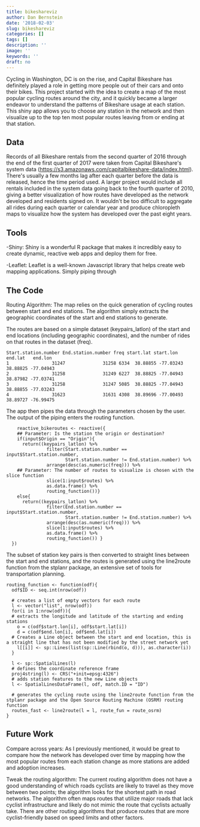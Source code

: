 ```yaml
---
title: bikeshareviz
author: Dan Bernstein
date: '2018-02-03'
slug: bikeshareviz
categories: []
tags: []
description: ''
image: ''
keywords: ''
draft: no
---
```

Cycling in Washington, DC is on the rise, and Capital Bikeshare has 
definitely played a role in getting more people out of their cars and onto their 
bikes. This project started with the idea to create a map of the most popular cycling
routes around the city, and it quickly became a larger endeavor to understand the patterns 
of Bikeshare usage at each station. This shiny app allows you to choose any station in
the network and then visualize up to the top ten most popular routes leaving from or ending at 
that station.

## **Data**  
Records of all Bikeshare rentals from the second quarter of 2016 through the end of
the first quarter of 2017 were taken from Capital Bikeshare's system data 
(https://s3.amazonaws.com/capitalbikeshare-data/index.html). There's usually a few months lag
after each quarter before the data is released, hence the time period used. A larger project
would include all rentals included in the system data going back to the fourth quarter of 2010,
giving a better visualization of how routes have developed as the network developed and 
residents signed on. It wouldn't be too difficult to aggregate all rides during each quarter
or calendar year and produce chloropleth maps to visualize how the system has developed
over the past eight years.


## **Tools**

-Shiny: Shiny is a wonderful R package that makes it incredibly easy to create dynamic, reactive web apps and deploy them for free. 

-Leaflet: Leaflet is a well-known Javascript library that helps create web mapping applications. Simply piping through 

## **The Code**  
Routing Algorithm: The map relies on the quick generation of cycling routes between start and end stations. The algorithm simply extracts the geographic coordinates of the start and end stations to generate.  

The routes are based on a simple dataset (keypairs_latlon) of the start and end locations (including geographic coordinates), and the number of rides on that routes in the dataset (freq).  

```{r}
Start.station.number End.station.number freq start.lat start.lon  end.lat   end.lon
1                31247              31258 6334  38.88855 -77.03243 38.88825 -77.04943
2                31258              31249 6227  38.88825 -77.04943 38.87982 -77.03741
3                31258              31247 5085  38.88825 -77.04943 38.88855 -77.03243
4                31623              31631 4308  38.89696 -77.00493 38.89727 -76.99475
```

The app then pipes the data through the parameters chosen by the user. The output of the piping enters the routing function.  

```{r}
    reactive_bikeroutes <- reactive({
    ## Parameter: Is the station the origin or destination? 
    if(input$Origin == "Origin"){
      return((keypairs_latlon) %>% 
               filter(Start.station.number == input$Start.station.number,
                      Start.station.number != End.station.number) %>% 
               arrange(desc(as.numeric(freq))) %>% 
    ## Parameter: The number of routes to visualize is chosen with the slice function
               slice(1:input$routes) %>% 
               as.data.frame() %>% 
               routing_function())}
    else{
      return((keypairs_latlon) %>% 
               filter(End.station.number == input$Start.station.number,
                      Start.station.number != End.station.number) %>% 
               arrange(desc(as.numeric(freq))) %>% 
               slice(1:input$routes) %>% 
               as.data.frame() %>% 
               routing_function()) }
  })
```


The subset of station key pairs is then converted to straight lines between the start and end stations, and the routes is generated using the line2route function from the stplanr package, an extensive set of tools for transportation planning.  

```{r}
routing_function <- function(odf){
  odf$ID <- seq.int(nrow(odf))
  
  # creates a list of empty vectors for each route
  l <- vector("list", nrow(odf))
  for(i in 1:nrow(odf)){
  # extracts the longitude and latitude of the starting and ending stations
    o = c(odf$start.lon[i], odf$start.lat[i])
    d = c(odf$end.lon[i], odf$end.lat[i])
  # Creates a Line object between the start and end location, this is a straight line that has not been modified by the street network yet
    l[[i]] <- sp::Lines(list(sp::Line(rbind(o, d))), as.character(i))
  }
  
  l <- sp::SpatialLines(l)
  # defines the coordinate reference frame
  proj4string(l) <- CRS("+init=epsg:4326")
  # adds station features to the new Line objects
  l <- SpatialLinesDataFrame(l, odf, match.ID = "ID")
  
  # generates the cycling route using the line2route function from the stplanr package and the Open Source Routing Machine (OSRM) routing function
  routes_fast <- line2route(l = l, route_fun = route_osrm)
}
```

## **Future Work**

Compare across years: As I previously mentioned, it would be great to compare how the network has developed over time by mapping how the most popular routes from each station change as more stations are added and adoption increases. 

Tweak the routing algorithm: The current routing algorithm does not have a good understanding of which roads cyclists are likely to travel as they move between two points; the algorithm looks for the shortest path in road networks. The algorithm often maps routes that utilize major roads that lack cyclist infrastructure and likely do not mimic the route that cyclists actually take. There are other routing algorithms that produce routes that are more cyclist-friendly based on speed limits and other factors. 

